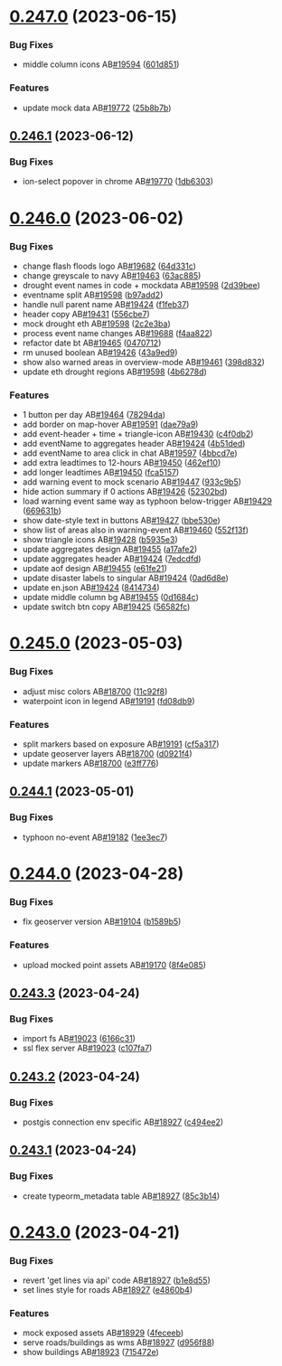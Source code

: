 # [0.247.0](https://github.com/rodekruis/IBF-system/compare/v0.246.1...v0.247.0) (2023-06-15)


### Bug Fixes

* middle column icons AB[#19594](https://github.com/rodekruis/IBF-system/issues/19594) ([601d851](https://github.com/rodekruis/IBF-system/commit/601d851995344633c987f318d814e230b73ba632))


### Features

* update mock data AB[#19772](https://github.com/rodekruis/IBF-system/issues/19772) ([25b8b7b](https://github.com/rodekruis/IBF-system/commit/25b8b7bbf6c7df4f168b6297b2ab3a5789890906))



## [0.246.1](https://github.com/rodekruis/IBF-system/compare/v0.246.0...v0.246.1) (2023-06-12)


### Bug Fixes

* ion-select popover in chrome AB[#19770](https://github.com/rodekruis/IBF-system/issues/19770) ([1db6303](https://github.com/rodekruis/IBF-system/commit/1db6303d11bba7bbd9ff398be37928ff3ef39b4b))



# [0.246.0](https://github.com/rodekruis/IBF-system/compare/v0.245.0...v0.246.0) (2023-06-02)


### Bug Fixes

* change flash floods logo AB[#19682](https://github.com/rodekruis/IBF-system/issues/19682) ([64d331c](https://github.com/rodekruis/IBF-system/commit/64d331c6696ea56ecc76a1939b4180398a01008e))
* change greyscale to navy AB[#19463](https://github.com/rodekruis/IBF-system/issues/19463) ([63ac885](https://github.com/rodekruis/IBF-system/commit/63ac8851fd36f584687e34000c08bdff5435b32c))
* drought event names in code + mockdata AB[#19598](https://github.com/rodekruis/IBF-system/issues/19598) ([2d39bee](https://github.com/rodekruis/IBF-system/commit/2d39bee52b553c60791e95597cd932f6d25d1f6c))
* eventname split AB[#19598](https://github.com/rodekruis/IBF-system/issues/19598) ([b97add2](https://github.com/rodekruis/IBF-system/commit/b97add2486c060e44a2398ede680361504b81fe0))
* handle null parent name AB[#19424](https://github.com/rodekruis/IBF-system/issues/19424) ([f1feb37](https://github.com/rodekruis/IBF-system/commit/f1feb373bd8324ad9ce0eedd612582f51580c43f))
* header copy AB[#19431](https://github.com/rodekruis/IBF-system/issues/19431) ([556cbe7](https://github.com/rodekruis/IBF-system/commit/556cbe72cf1bc39350b93390e47ca59003f65c25))
* mock drought eth AB[#19598](https://github.com/rodekruis/IBF-system/issues/19598) ([2c2e3ba](https://github.com/rodekruis/IBF-system/commit/2c2e3ba5108e0a772804804946d73ccc1c9e6c76))
* process event name changes AB[#19688](https://github.com/rodekruis/IBF-system/issues/19688) ([f4aa822](https://github.com/rodekruis/IBF-system/commit/f4aa8224216cf930d076d373eb154033570ca0ab))
* refactor date bt AB[#19465](https://github.com/rodekruis/IBF-system/issues/19465) ([0470712](https://github.com/rodekruis/IBF-system/commit/0470712cb93bd62fecd7e58b7ec7836f09d0bf51))
* rm unused boolean AB[#19426](https://github.com/rodekruis/IBF-system/issues/19426) ([43a9ed9](https://github.com/rodekruis/IBF-system/commit/43a9ed99ed540025b1c3334120b725b40255fe23))
* show also warned areas in overview-mode AB[#19461](https://github.com/rodekruis/IBF-system/issues/19461) ([398d832](https://github.com/rodekruis/IBF-system/commit/398d8324b715aeb65062a09a06fae0595a9a0c18))
* update eth drought regions AB[#19598](https://github.com/rodekruis/IBF-system/issues/19598) ([4b6278d](https://github.com/rodekruis/IBF-system/commit/4b6278d262b27379b227446c7742e4848beb6e44))


### Features

* 1 button per day AB[#19464](https://github.com/rodekruis/IBF-system/issues/19464) ([78294da](https://github.com/rodekruis/IBF-system/commit/78294dade58501a21354338b48f8dcd2fb1eabcc))
* add border on map-hover AB[#19591](https://github.com/rodekruis/IBF-system/issues/19591) ([dae79a9](https://github.com/rodekruis/IBF-system/commit/dae79a98d5156daefc1a6ad9faf19d14cd1ee103))
* add event-header + time + triangle-icon AB[#19430](https://github.com/rodekruis/IBF-system/issues/19430) ([c4f0db2](https://github.com/rodekruis/IBF-system/commit/c4f0db22cda487c9d3bd488ce754691dc3edfded))
* add eventName to aggregates header AB[#19424](https://github.com/rodekruis/IBF-system/issues/19424) ([4b51ded](https://github.com/rodekruis/IBF-system/commit/4b51ded0bdcf0b99035c2ce87c46291d6f075c33))
* add eventName to area click in chat AB[#19597](https://github.com/rodekruis/IBF-system/issues/19597) ([4bbcd7e](https://github.com/rodekruis/IBF-system/commit/4bbcd7e2024ba3978d6c603f514a81a059b01cfb))
* add extra leadtimes to 12-hours AB[#19450](https://github.com/rodekruis/IBF-system/issues/19450) ([462ef10](https://github.com/rodekruis/IBF-system/commit/462ef105aa3999b3b2a182ab3f2e503b491cf8ec))
* add longer leadtimes AB[#19450](https://github.com/rodekruis/IBF-system/issues/19450) ([fca5157](https://github.com/rodekruis/IBF-system/commit/fca5157796b2383499521848f867293c87e69ed4))
* add warning event to mock scenario AB[#19447](https://github.com/rodekruis/IBF-system/issues/19447) ([933c9b5](https://github.com/rodekruis/IBF-system/commit/933c9b513810714cc0c5fb7f0d4fac17db5c7d75))
* hide action summary if 0 actions AB[#19426](https://github.com/rodekruis/IBF-system/issues/19426) ([52302bd](https://github.com/rodekruis/IBF-system/commit/52302bde4f7c0bbacda86de5ba000b560427e0fe))
* load warning event same way as typhoon below-trigger AB[#19429](https://github.com/rodekruis/IBF-system/issues/19429) ([669631b](https://github.com/rodekruis/IBF-system/commit/669631b8ed90a7c7eda0dc58e197238791e7b869))
* show date-style text in buttons AB[#19427](https://github.com/rodekruis/IBF-system/issues/19427) ([bbe530e](https://github.com/rodekruis/IBF-system/commit/bbe530eb5e170a669d93e4b4ea3aa615f6553c3d))
* show list of areas also in warning-event AB[#19460](https://github.com/rodekruis/IBF-system/issues/19460) ([552f13f](https://github.com/rodekruis/IBF-system/commit/552f13f31465a56cd3cdfdfca6ecd52805f474dc))
* show triangle icons AB[#19428](https://github.com/rodekruis/IBF-system/issues/19428) ([b5935e3](https://github.com/rodekruis/IBF-system/commit/b5935e38fa0bd87279b5046a83a759dab55f2372))
* update aggregates design AB[#19455](https://github.com/rodekruis/IBF-system/issues/19455) ([a17afe2](https://github.com/rodekruis/IBF-system/commit/a17afe256facf842feb680b40c695ec6ff8eae27))
* update aggregates header AB[#19424](https://github.com/rodekruis/IBF-system/issues/19424) ([7edcdfd](https://github.com/rodekruis/IBF-system/commit/7edcdfd3a444c43d9fd179823c81b5979335ed5b))
* update aof design AB[#19455](https://github.com/rodekruis/IBF-system/issues/19455) ([e61fe21](https://github.com/rodekruis/IBF-system/commit/e61fe21768179dfb333d2ffecc83b8920f58913a))
* update disaster labels to singular AB[#19424](https://github.com/rodekruis/IBF-system/issues/19424) ([0ad6d8e](https://github.com/rodekruis/IBF-system/commit/0ad6d8ea5e0f860b1ae2145fd61181ad4738b2d2))
* update en.json AB[#19424](https://github.com/rodekruis/IBF-system/issues/19424) ([8414734](https://github.com/rodekruis/IBF-system/commit/84147346100e1eef1e5e12245d658d1c6a41c059))
* update middle column bg AB[#19455](https://github.com/rodekruis/IBF-system/issues/19455) ([0d1684c](https://github.com/rodekruis/IBF-system/commit/0d1684c20c8db2345b4bb654f8b9ff092d63539a))
* update switch btn copy AB[#19425](https://github.com/rodekruis/IBF-system/issues/19425) ([56582fc](https://github.com/rodekruis/IBF-system/commit/56582fc19cc5a7edadeb9a3e72c587a47c80fa50))



# [0.245.0](https://github.com/rodekruis/IBF-system/compare/v0.244.1...v0.245.0) (2023-05-03)


### Bug Fixes

* adjust misc colors AB[#18700](https://github.com/rodekruis/IBF-system/issues/18700) ([11c92f8](https://github.com/rodekruis/IBF-system/commit/11c92f85903a3cb1200cdef38b72c451d5c6ca66))
* waterpoint icon in legend AB[#19191](https://github.com/rodekruis/IBF-system/issues/19191) ([fd08db9](https://github.com/rodekruis/IBF-system/commit/fd08db96ceb6187e9f21ef545e33f016d1e34023))


### Features

* split markers based on exposure AB[#19191](https://github.com/rodekruis/IBF-system/issues/19191) ([cf5a317](https://github.com/rodekruis/IBF-system/commit/cf5a317428623a71d31b637f13c3d64ccc7ba4ac))
* update geoserver layers AB[#18700](https://github.com/rodekruis/IBF-system/issues/18700) ([d0921f4](https://github.com/rodekruis/IBF-system/commit/d0921f42372144bfacdef8e81c77fd225c13b499))
* update markers AB[#18700](https://github.com/rodekruis/IBF-system/issues/18700) ([e3ff776](https://github.com/rodekruis/IBF-system/commit/e3ff776f93f1662334d0e44ccb04eac159bf15f7))



## [0.244.1](https://github.com/rodekruis/IBF-system/compare/v0.244.0...v0.244.1) (2023-05-01)


### Bug Fixes

* typhoon no-event AB[#19182](https://github.com/rodekruis/IBF-system/issues/19182) ([1ee3ec7](https://github.com/rodekruis/IBF-system/commit/1ee3ec7005a4a3691da5dac74802681cba84834a))



# [0.244.0](https://github.com/rodekruis/IBF-system/compare/v0.243.3...v0.244.0) (2023-04-28)


### Bug Fixes

* fix geoserver version AB[#19104](https://github.com/rodekruis/IBF-system/issues/19104) ([b1589b5](https://github.com/rodekruis/IBF-system/commit/b1589b5017a711c6b9ab2ed946ea1e2b2adec31d))


### Features

* upload mocked point assets AB[#19170](https://github.com/rodekruis/IBF-system/issues/19170) ([8f4e085](https://github.com/rodekruis/IBF-system/commit/8f4e0857a6fd4095b9b109dc15c2037a755f224c))



## [0.243.3](https://github.com/rodekruis/IBF-system/compare/v0.243.2...v0.243.3) (2023-04-24)


### Bug Fixes

* import fs AB[#19023](https://github.com/rodekruis/IBF-system/issues/19023) ([6166c31](https://github.com/rodekruis/IBF-system/commit/6166c31aacd723340b6d1c641b768bd5ffcc558c))
* ssl flex server AB[#19023](https://github.com/rodekruis/IBF-system/issues/19023) ([c107fa7](https://github.com/rodekruis/IBF-system/commit/c107fa7cdfc472660fdc03c93b654fda6514b30c))



## [0.243.2](https://github.com/rodekruis/IBF-system/compare/v0.243.1...v0.243.2) (2023-04-24)


### Bug Fixes

* postgis connection env specific AB[#18927](https://github.com/rodekruis/IBF-system/issues/18927) ([c494ee2](https://github.com/rodekruis/IBF-system/commit/c494ee2481490737ff36c7ec49a49649e420ae52))



## [0.243.1](https://github.com/rodekruis/IBF-system/compare/v0.243.0...v0.243.1) (2023-04-24)


### Bug Fixes

* create typeorm_metadata table AB[#18927](https://github.com/rodekruis/IBF-system/issues/18927) ([85c3b14](https://github.com/rodekruis/IBF-system/commit/85c3b144afa3889bd5b6c09d1c71667c614e147b))



# [0.243.0](https://github.com/rodekruis/IBF-system/compare/v0.242.0...v0.243.0) (2023-04-21)


### Bug Fixes

* revert 'get lines via api' code AB[#18927](https://github.com/rodekruis/IBF-system/issues/18927) ([b1e8d55](https://github.com/rodekruis/IBF-system/commit/b1e8d550e8fb56b2826537c4b48d3130d5ae290a))
* set lines style for roads AB[#18927](https://github.com/rodekruis/IBF-system/issues/18927) ([e4860b4](https://github.com/rodekruis/IBF-system/commit/e4860b49a6e21b3fa1ae65f4cb021d6f2ef915c0))


### Features

* mock exposed assets AB[#18929](https://github.com/rodekruis/IBF-system/issues/18929) ([4feceeb](https://github.com/rodekruis/IBF-system/commit/4feceeb4822fa1fa5bb72306b789633e38449a47))
* serve roads/buildings as wms AB[#18927](https://github.com/rodekruis/IBF-system/issues/18927) ([d956f88](https://github.com/rodekruis/IBF-system/commit/d956f880c5ab6dc551628b8ba2e1a9ce193f2d5d))
* show buildings AB[#18923](https://github.com/rodekruis/IBF-system/issues/18923) ([715472e](https://github.com/rodekruis/IBF-system/commit/715472eb4ed6801acbf115cf47cc9b80c5b1c603))



